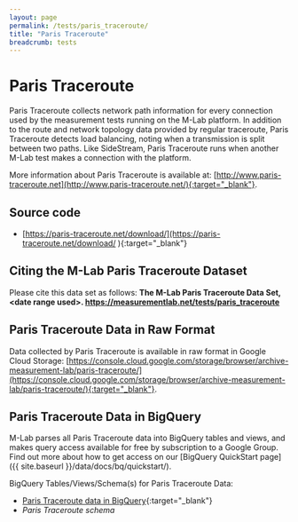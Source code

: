 ```yaml
---
layout: page
permalink: /tests/paris_traceroute/
title: "Paris Traceroute"
breadcrumb: tests
---
```


# Paris Traceroute

Paris Traceroute collects network path information for every connection used by the measurement tests running on the M-Lab platform. In addition to the route and network topology data provided by regular traceroute, Paris Traceroute detects load balancing, noting when a transmission is split between two paths. Like SideStream, Paris Traceroute runs when another M-Lab test makes a connection with the platform.

More information about Paris Traceroute is available at: [http://www.paris-traceroute.net](http://www.paris-traceroute.net/){:target="_blank"}.

## Source code

* [https://paris-traceroute.net/download/](https://paris-traceroute.net/download/
){:target="_blank"}

## Citing the M-Lab Paris Traceroute Dataset

Please cite this data set as follows: **The M-Lab Paris Traceroute Data Set, &lt;date range used&gt;. https://measurementlab.net/tests/paris_traceroute**

## Paris Traceroute Data in Raw Format

Data collected by Paris Traceroute is available in raw format in Google Cloud Storage: [https://console.cloud.google.com/storage/browser/archive-measurement-lab/paris-traceroute/](https://console.cloud.google.com/storage/browser/archive-measurement-lab/paris-traceroute/){:target="_blank"}.

## Paris Traceroute Data in BigQuery

M-Lab parses all Paris Traceroute data into BigQuery tables and views, and makes query access available for free by subscription to a Google Group. Find out more about how to get access on our [BigQuery QuickStart page]({{ site.baseurl }}/data/docs/bq/quickstart/).

BigQuery Tables/Views/Schema(s) for Paris Traceroute Data:

* [Paris Traceroute data in BigQuery](https://console.cloud.google.com/bigquery?project=measurement-lab&p=measurement-lab&d=aggregate&t=traceroute&page=table){:target="_blank"}
* _Paris Traceroute schema_
